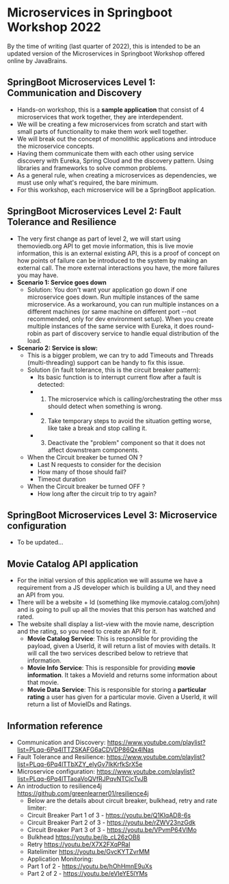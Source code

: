 # Microservices in Springboot Workshop 2022

By the time of writing (last quarter of 2022), this is intended to be an updated version of the Microservices in Springboot Workshop offered online by JavaBrains.


## SpringBoot Microservices Level 1: Communication and Discovery

- Hands-on workshop, this is a **sample application** that consist of 4 microservices that work together, they are interdependent.
- We will be creating a few microservices from scratch and start with small parts of functionality to make them work well together.
- We will break out the concept of monolithic applications and introduce the microservice concepts.
- Having them communicate them with each other using service discovery with Eureka, Spring Cloud and the discovery pattern. Using libraries and frameworks to solve common problems.
- As a general rule, when creating a microservices as dependencies, we must use only what's required, the bare minimum.
- For this workshop, each microservice will be a SpringBoot application.


## SpringBoot Microservices Level 2: Fault Tolerance and Resilience

- The very first change as part of level 2, we will start using themoviedb.org API to get movie information, this is live movie information, this is an external existing API, this is a proof of concept on how points of failure can be introduced to the system by making an external call. The more external interactions you have, the more failures you may have.
- **Scenario 1: Service goes down**
  - Solution: You don't want your application go down if one microservice goes down. Run multiple instances of the same microservice. As a workaround, you can run multiple instances on a different machines (or same machine on different port --not recommended, only for dev environment setup). When you create multiple instances of the same service with Eureka, it does round-robin as part of discovery service to handle equal distribution of the load.
- **Scenario 2: Service is slow:** 
  - This is a bigger problem, we can try to add Timeouts and Threads (multi-threading) support can be handy to fix this issue.
  - Solution (in fault tolerance, this is the circuit breaker pattern):
    - Its basic function is to interrupt current flow after a fault is detected:
    - 1. The microservice which is calling/orchestrating the other mss should detect when something is wrong.
    - 2. Take temporary steps to avoid the situation getting worse, like take a break and stop calling it.
    - 3. Deactivate the "problem" component so that it does not affect downstream components.
  - When the Circuit breaker be turned ON ?
    - Last N requests to consider for the decision
    - How many of those should fail?
    - Timeout duration
  - When the Circuit breaker be turned OFF ?
    - How long after the circuit trip to try again?


## SpringBoot Microservices Level 3: Microservice configuration

- To be updated...


## Movie Catalog API application

- For the initial version of this application we will assume we have a requirement from a JS developer which is building a UI, and they need an API from you.
- There will be a website + Id (something like mymovie.catalog.com/john) and is going to pull up all the movies that this person has watched and rated.
- The website shall display a list-view with the movie name, description and the rating, so you need to create an API for it.
  - **Movie Catalog Service**: This is responsible for providing the payload, given a UserId, it will return a list of movies with details. It will call the two services described below to retrieve that information.
  - **Movie Info Service**: This is responsible for providing **movie information**. It takes a MovieId and returns some information about that movie.
  - **Movie Data Service**: This is responsible for storing a **particular rating** a user has given for a particular movie. Given a UserId, it will return a list of MovieIDs and Ratings.


## Information reference
- Communication and Discovery: https://www.youtube.com/playlist?list=PLqq-6Pq4lTTZSKAFG6aCDVDP86Qx4lNas
- Fault Tolerance and Resilience: https://www.youtube.com/playlist?list=PLqq-6Pq4lTTbXZY_elyGv7IkKrfkSrX5e
- Microservice configuration: https://www.youtube.com/playlist?list=PLqq-6Pq4lTTaoaVoQVfRJPqvNTCjcTvJB
- An introduction to resilience4j https://github.com/greenlearner01/resilience4j
  - Below are the details about circuit breaker, bulkhead, retry and rate limiter:
  - Circuit Breaker Part 1 of 3 - https://youtu.be/Q1KlqAD8-6s
  - Circuit Breaker Part 2 of 3 - https://youtu.be/rZWV23nzGdk
  - Circuit Breaker Part 3 of 3 - https://youtu.be/VPvmP64VlMo
  - Bulkhead https://youtu.be/ib_cL26zOB8
  - Retry https://youtu.be/X7X2FXqPRaI
  - Ratelimiter https://youtu.be/GvcKYTZvrMM
  - Application Monitoring:
  - Part 1 of 2 - https://youtu.be/hOhHmnE9uXs
  - Part 2 of 2 - https://youtu.be/eVIeYE5lYMs

